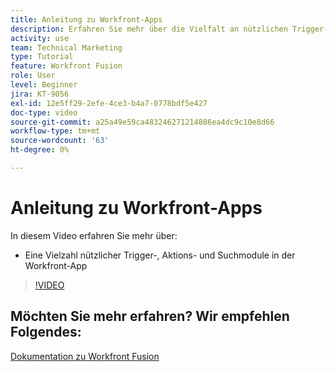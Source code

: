 ```yaml
---
title: Anleitung zu Workfront-Apps
description: Erfahren Sie mehr über die Vielfalt an nützlichen Trigger-, Aktions- und Suchmodulen in der Workfront-App in [!DNL Adobe Workfront Fusion].
activity: use
team: Technical Marketing
type: Tutorial
feature: Workfront Fusion
role: User
level: Beginner
jira: KT-9056
exl-id: 12e5ff29-2efe-4ce3-b4a7-0778bdf5e427
doc-type: video
source-git-commit: a25a49e59ca483246271214886ea4dc9c10e8d66
workflow-type: tm+mt
source-wordcount: '63'
ht-degree: 0%

---
```


# Anleitung zu Workfront-Apps

In diesem Video erfahren Sie mehr über:

* Eine Vielzahl nützlicher Trigger-, Aktions- und Suchmodule in der Workfront-App

>[!VIDEO](https://video.tv.adobe.com/v/335297/?quality=12&learn=on)


## Möchten Sie mehr erfahren? Wir empfehlen Folgendes:

[Dokumentation zu Workfront Fusion](https://experienceleague.adobe.com/docs/workfront/using/adobe-workfront-fusion/workfront-fusion-2.html?lang=en)
